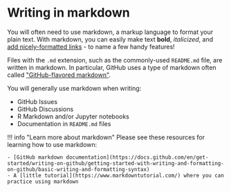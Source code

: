 # Writing in markdown

You will often need to use markdown, a markup language to format your plain text.
With markdown, you can easily make text **bold**, _italicized_, and [add nicely-formatted links](https://github.com/AlexsLemonade/OpenScPCA-analysis) - to name a few handy features!

Files with the `.md` extension, such as the commonly-used `README.md` file, are written in markdown.
In particular, GitHub uses a type of markdown often called ["GitHub-flavored markdown"](https://docs.github.com/en/get-started/writing-on-github/getting-started-with-writing-and-formatting-on-github/about-writing-and-formatting-on-github).


You will generally use markdown when writing:

- GitHub Issues
- GitHub Discussions
- R Markdown and/or Jupyter notebooks
- Documentation in `README.md` files


!!! info "Learn more about markdown"
    Please see these resources for learning how to use markdown:

    - [GitHub markdown documentation](https://docs.github.com/en/get-started/writing-on-github/getting-started-with-writing-and-formatting-on-github/basic-writing-and-formatting-syntax)
    - A [little tutorial](https://www.markdowntutorial.com/) where you can practice using markdown

